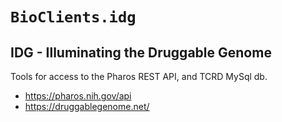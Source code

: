 # `BioClients.idg`

## IDG - Illuminating the Druggable Genome

Tools for access to the Pharos REST API, and TCRD MySql db.

* <https://pharos.nih.gov/api>
* <https://druggablegenome.net/>
